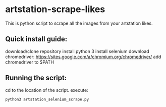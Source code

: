 artstation-scrape-likes
====
This is python script to scrape all the images from your artstation likes.

Quick install guide:
----
download/clone repository
install python 3
install selenium
download chromedriver:
https://sites.google.com/a/chromium.org/chromedriver/
add chromedriver to $PATH

Running the script:
----
cd to the location of the script.
execute:
```
python3 artstation_selenium_scrape.py 
```
